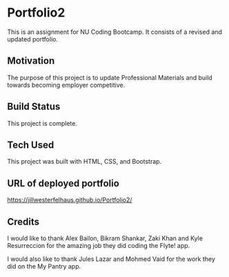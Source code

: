 # Portfolio2
This is an assignment for NU Coding Bootcamp. It consists of a revised and updated portfolio.

## Motivation
The purpose of this project is to update Professional Materials and build towards becoming employer competitive.

## Build Status
This project is complete.

## Tech Used
This project was built with HTML, CSS, and Bootstrap. 

## URL of deployed portfolio

https://jillwesterfelhaus.github.io/Portfolio2/

## Credits
I would like to thank Alex Bailon, Bikram Shankar, Zaki Khan and Kyle Resurreccion for the amazing job they did coding the Flyte! app.

I would also like to thank Jules Lazar and Mohmed Vaid for the work they did on the My Pantry app.

